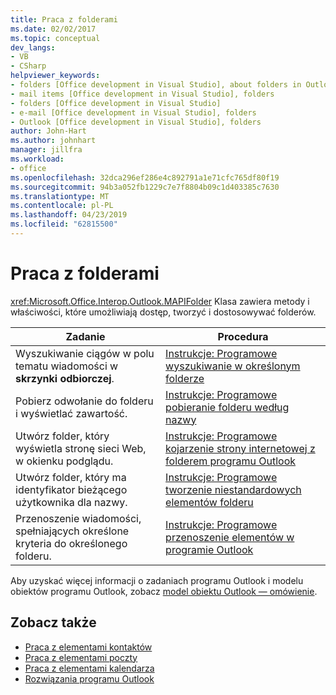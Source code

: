 ```yaml
---
title: Praca z folderami
ms.date: 02/02/2017
ms.topic: conceptual
dev_langs:
- VB
- CSharp
helpviewer_keywords:
- folders [Office development in Visual Studio], about folders in Outlook
- mail items [Office development in Visual Studio], folders
- folders [Office development in Visual Studio]
- e-mail [Office development in Visual Studio], folders
- Outlook [Office development in Visual Studio], folders
author: John-Hart
ms.author: johnhart
manager: jillfra
ms.workload:
- office
ms.openlocfilehash: 32dca296ef286e4c892791a1e71cfc765df80f19
ms.sourcegitcommit: 94b3a052fb1229c7e7f8804b09c1d403385c7630
ms.translationtype: MT
ms.contentlocale: pl-PL
ms.lasthandoff: 04/23/2019
ms.locfileid: "62815500"
---
```

# <a name="work-with-folders"></a>Praca z folderami
  <xref:Microsoft.Office.Interop.Outlook.MAPIFolder> Klasa zawiera metody i właściwości, które umożliwiają dostęp, tworzyć i dostosowywać folderów.

|Zadanie|Procedura|
|----------|---------------|
|Wyszukiwanie ciągów w polu tematu wiadomości w **skrzynki odbiorczej**.|[Instrukcje: Programowe wyszukiwanie w określonym folderze](../vsto/how-to-programmatically-search-within-a-specific-folder.md)|
|Pobierz odwołanie do folderu i wyświetlać zawartość.|[Instrukcje: Programowe pobieranie folderu według nazwy](../vsto/how-to-programmatically-retrieve-a-folder-by-name.md)|
|Utwórz folder, który wyświetla stronę sieci Web, w okienku podglądu.|[Instrukcje: Programowe kojarzenie strony internetowej z folderem programu Outlook](../vsto/how-to-programmatically-associate-a-web-page-with-an-outlook-folder.md)|
|Utwórz folder, który ma identyfikator bieżącego użytkownika dla nazwy.|[Instrukcje: Programowe tworzenie niestandardowych elementów folderu](../vsto/how-to-programmatically-create-custom-folder-items.md)|
|Przenoszenie wiadomości, spełniających określone kryteria do określonego folderu.|[Instrukcje: Programowe przenoszenie elementów w programie Outlook](../vsto/how-to-programmatically-move-items-in-outlook.md)|

 Aby uzyskać więcej informacji o zadaniach programu Outlook i modelu obiektów programu Outlook, zobacz [model obiektu Outlook ― omówienie](../vsto/outlook-object-model-overview.md).

## <a name="see-also"></a>Zobacz także
- [Praca z elementami kontaktów](../vsto/working-with-contact-items.md)
- [Praca z elementami poczty](../vsto/working-with-mail-items.md)
- [Praca z elementami kalendarza](../vsto/working-with-calendar-items.md)
- [Rozwiązania programu Outlook](../vsto/outlook-solutions.md)
